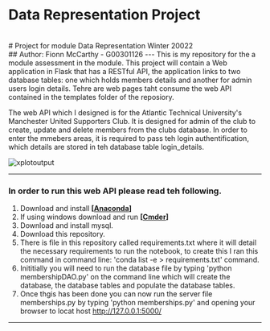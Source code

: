 # Data Representation Project 
<br>
# Project for module Data Representation Winter 20022
<br>
## Author: Fionn McCarthy - G00301126
---
This is my repository for the a module assessment in the module. This project will contain a Web application in Flask that has a RESTful API, the application
links to two database tables: one which holds members details and another for admin users login details. Tehre are web pages taht consume the web API contained in the templates folder of the reposiory. 

The web API which I designed is for the Atlantic Technical University's Manchester United Supporters Club. It is designed for admin of the club to create, update and delete members from the clubs database. In order to enter the mmebers areas, it is required to pass teh login authentification, which details are stored in teh database table login_details. 


![xplotoutput](templates/images/standard.jpg)

---
### In order to run this web API please read teh following.
1. Download and install **[[Anaconda](https://www.anaconda.com/products/individual)]**  
2. If using windows download and run **[[Cmder](https://cmder.net/)]** 
3. Download and install mysql. 
3. Download this repository.
4. There is file in this repository called requirements.txt where it will detail the necessary requirements to run the notebook, to create this I ran this command in command line: 'conda list -e > requirements.txt' command.
5. Inititially you will need to run the database file by typing 'python membershipDAO.py' on the command line which will create the database, the database tables and populate the database tables. 
6. Once thgis has been done you can now run the server file memberships.py by typing 'python memberships.py' and opening your browser to locat host http://127.0.0.1:5000/ 
---

